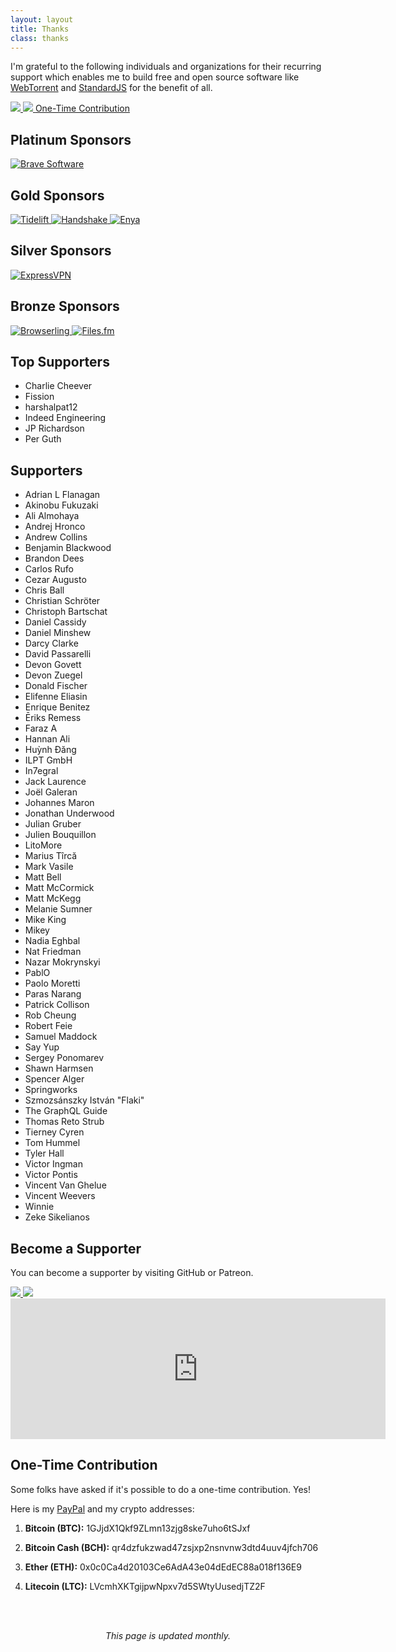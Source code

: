 ```yaml
---
layout: layout
title: Thanks
class: thanks
---
```


I'm grateful to the following individuals and organizations for their recurring
support which enables me to build free and open source software like
[WebTorrent](https://webtorrent.io) and [StandardJS](https://standardjs.com) for
the benefit of all.

<div class='sponsor-buttons'>
  <a href='https://github.com/sponsors/feross' target='_blank' class='sponsor-button grow'>
    <img src='/images/supporters/githubsponsors.png' />
  </a>
  <a href='https://www.patreon.com/feross' target='_blank' class='sponsor-button grow'>
    <img src='/images/supporters/patreon.png' />
  </a>
  <a href='#onetime' class='sponsor-button grow'>One-Time Contribution</a>
</div>

<!-- $1000+ -->
## Platinum Sponsors

<div class='sponsors sponsors-platinum'>
  <a href='https://brave.com' rel='nofollow' target='_blank' class='sponsor grow'>
    <img src='/images/supporters/brave.png' alt='Brave Software' />
  </a>
</div>

<!-- $500+ -->
## Gold Sponsors

<div class='sponsors sponsors-gold'>
  <a href='https://tidelift.com/subscription/pkg/npm-standard?utm_source=npm-standard&utm_medium=readme' rel='nofollow' target='_blank' class='sponsor grow'>
    <img src='/images/supporters/tidelift.png' alt='Tidelift' />
  </a>
  <a href='https://handshake.org/' rel='nofollow' target='_blank' class='sponsor grow'>
    <img src='/images/supporters/handshake.png' alt='Handshake' />
  </a>
  <a href='https://www.enya.ai/?utm_source=feross.org&utm_medium=web' rel='nofollow' target='_blank' class='sponsor grow'>
    <img src='/images/supporters/enya.png' alt='Enya' />
  </a>
</div>

<!-- $200+ -->
## Silver Sponsors

<div class='sponsors sponsors-silver'>
  <a href='https://webtorrent.io/expressvpn2' rel='nofollow' target='_blank' class='sponsor grow'>
    <img src='/images/supporters/expressvpn.png' alt='ExpressVPN' />
  </a>
</div>

<!-- $100+ -->
## Bronze Sponsors

<div class='sponsors sponsors-bronze'>
  <a href='https://www.browserling.com' rel='nofollow' target='_blank' class='sponsor grow'>
    <img src='/images/supporters/browserling.png' alt='Browserling' />
  </a>
  <a href='https://library.files.fm/' rel='nofollow' target='_blank' class='sponsor grow'>
    <img src='/images/supporters/filesfm.png' alt='Files.fm' />
  </a>
</div>

<!-- $50+ -->
## Top Supporters

- Charlie Cheever
- Fission
- harshalpat12
- Indeed Engineering
- JP Richardson <!-- Leave here until December 2022 -->
- Per Guth

## Supporters

- Adrian L Flanagan
- Akinobu Fukuzaki
- Ali Almohaya
- Andrej Hronco
- Andrew Collins
- Benjamin Blackwood
- Brandon Dees
- Carlos Rufo
- Cezar Augusto
- Chris Ball
- Christian Schröter
- Christoph Bartschat
- Daniel Cassidy
- Daniel Minshew
- Darcy Clarke
- David Passarelli
- Devon Govett
- Devon Zuegel
- Donald Fischer
- Elifenne Eliasin
- Enrique Benitez
- Ēriks Remess
- Faraz A
- Hannan Ali
- Huỳnh Đăng
- ILPT GmbH
- In7egral
- Jack Laurence
- Joël Galeran
- Johannes Maron
- Jonathan Underwood
- Julian Gruber
- Julien Bouquillon
- LitoMore
- Marius Tîrcă
- Mark Vasile
- Matt Bell
- Matt McCormick
- Matt McKegg
- Melanie Sumner
- Mike King
- Mikey
- Nadia Eghbal
- Nat Friedman
- Nazar Mokrynskyi
- PablO
- Paolo Moretti
- Paras Narang
- Patrick Collison
- Rob Cheung
- Robert Feie
- Samuel Maddock
- Say Yup
- Sergey Ponomarev
- Shawn Harmsen
- Spencer Alger
- Springworks
- Szmozsánszky István "Flaki"
- The GraphQL Guide
- Thomas Reto Strub
- Tierney Cyren
- Tom Hummel
- Tyler Hall
- Victor Ingman
- Victor Pontis
- Vincent Van Ghelue
- Vincent Weevers
- Winnie
- Zeke Sikelianos

## Become a Supporter

You can become a supporter by visiting GitHub or Patreon.

<div class='sponsor-buttons'>
  <a href='https://github.com/sponsors/feross' target='_blank' class='sponsor-button grow'>
    <img src='/images/supporters/githubsponsors.png' />
  </a>
  <a href='https://www.patreon.com/feross' target='_blank' class='sponsor-button grow'>
    <img src='/images/supporters/patreon.png' />
  </a>
  <iframe class='grow' src="https://github.com/sponsors/feross/card" title="Sponsor feross" height="225" width="600" style="border: 0;"></iframe>
</div>

<a name='onetime' />

## One-Time Contribution

Some folks have asked if it's possible to do a one-time contribution. Yes!

Here is my [PayPal](https://www.paypal.me/feross) and my crypto addresses:

1. **Bitcoin (BTC):** 1GJjdX1Qkf9ZLmn13zjg8ske7uho6tSJxf

1. **Bitcoin Cash (BCH):** qr4dzfukzwad47zsjxp2nsnvnw3dtd4uuv4jfch706

1. **Ether (ETH):** 0x0c0Ca4d20103Ce6AdA43e04dEdEC88a018f136E9

1. **Litecoin (LTC):** LVcmhXKTgijpwNpxv7d5SWtyUusedjTZ2F

<br><br>

<center><em>This page is updated monthly.</em></center>
